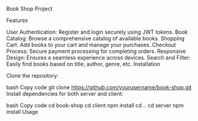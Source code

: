 Book Shop Project

Features

User Authentication: Register and login securely using JWT tokens.
Book Catalog: Browse a comprehensive catalog of available books.
Shopping Cart: Add books to your cart and manage your purchases.
Checkout Process: Secure payment processing for completing orders.
Responsive Design: Ensures a seamless experience across devices.
Search and Filter: Easily find books based on title, author, genre, etc.
Installation

Clone the repository:

bash
Copy code
git clone https://github.com/yourusername/book-shop.git
Install dependencies for both server and client:

bash
Copy code
cd book-shop
cd client
npm install
cd ..
cd server
npm install
Usage
